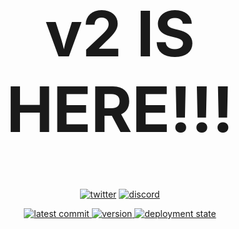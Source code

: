 <h1 align="center" style="font-size: 100px;">
  v2 IS HERE!!!
</h1>
<p align="center">
  <a href="https://twitter.com/MaxxusYT2">
    <img src="https://img.shields.io/badge/twitter-%40MaxxusYT2-black?style=for-the-badge&logo=twitter&logoColor=%231D9BF0&labelColor=%23555" alt="twitter"></a>
  <a href="https://discord.gg/zhgVeJeKVR">
    <img src="https://img.shields.io/discord/1123689257979101295?logo=discord&color=black&style=for-the-badge" alt="discord"></a>
</p>

<p align="center">
  <a href="https://github.com/MaxxusX/maxxusx.github.io/commits/main">
    <img src="https://img.shields.io/github/last-commit/maxxusx/maxxusx.github.io/main?style=for-the-badge&logo=github&color=black" alt="latest commit">
  </a>
  <a href="https://github.com/MaxxusX/maxxusx.github.io/releases/latest">
    <img src="https://img.shields.io/github/v/release/maxxusx/maxxusx.github.io?style=for-the-badge&color=black" alt="version">
  </a>
  <a href="https://maxxusx.github.io">
    <img src="https://img.shields.io/github/deployments/maxxusx/maxxusx.github.io/github-pages?style=for-the-badge&logo=github&color=black" alt="deployment state">
  </a>
</p>
